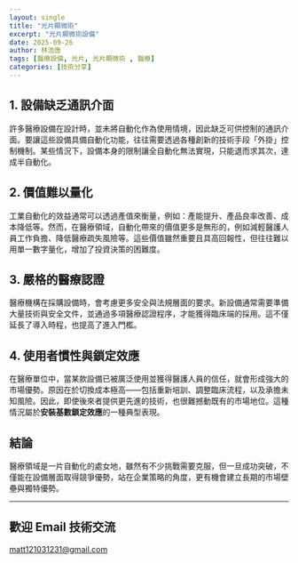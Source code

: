 ```yaml
---
layout: single
title: "光片顯微術"
excerpt: "光片顯微術設備"
date: 2025-09-26
author: 林浩唐
tags: [醫療設備, 光片, 光片顯微術 , 醫療]
categories: [技術分享]
---
```




## 1. 設備缺乏通訊介面  
許多醫療設備在設計時，並未將自動化作為使用情境，因此缺乏可供控制的通訊介面。要讓這些設備具備自動化功能，往往需要透過各種創新的技術手段「外掛」控制機制。某些情況下，設備本身的限制讓全自動化無法實現，只能退而求其次，達成半自動化。

## 2. 價值難以量化  
工業自動化的效益通常可以透過產值來衡量，例如：產能提升、產品良率改善、成本降低等。然而，在醫療領域，自動化帶來的價值更多是無形的，例如減輕醫護人員工作負擔、降低醫療疏失風險等。這些價值雖然重要且具高回報性，但往往難以用單一數字量化，增加了投資決策的困難度。

## 3. 嚴格的醫療認證  
醫療機構在採購設備時，會考慮更多安全與法規層面的要求。新設備通常需要準備大量技術與安全文件，並通過多項醫療認證程序，才能獲得臨床端的採用。這不僅延長了導入時程，也提高了進入門檻。

## 4. 使用者慣性與鎖定效應  
在醫療單位中，當某款設備已被廣泛使用並獲得醫護人員的信任，就會形成強大的市場優勢。原因在於切換成本極高——包括重新培訓、調整臨床流程，以及承擔未知風險。因此，即使後來者提供更先進的技術，也很難撼動既有的市場地位。這種情況屬於**安裝基數鎖定效應**的一種典型表現。
  
## 結論

醫療領域是一片自動化的處女地，雖然有不少挑戰需要克服，但一旦成功突破，不僅能在設備層面取得競爭優勢，站在企業策略的角度，更有機會建立長期的市場壁壘與獨特優勢。

---

## 歡迎 Email 技術交流
matt121031231@gmail.com
